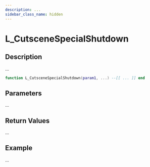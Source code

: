```yaml
---
description: ...
sidebar_class_name: hidden
---
```


# L_CutsceneSpecialShutdown

## Description

...

```lua
function L_CutsceneSpecialShutdown(param1, ...) --[[ ... ]] end
```

## Parameters

...

## Return Values

...

## Example

...

